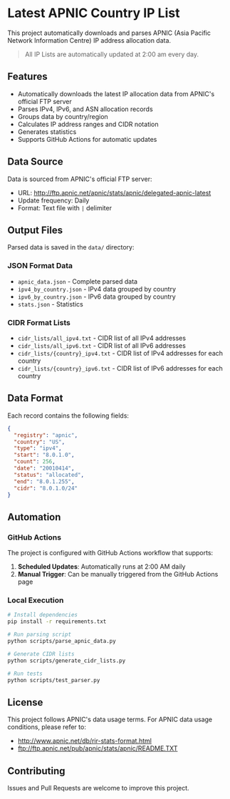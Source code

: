 # Latest APNIC Country IP List

This project automatically downloads and parses APNIC (Asia Pacific Network Information Centre) IP address allocation data.

> All IP Lists are automatically updated at 2:00 am every day.

## Features

- Automatically downloads the latest IP allocation data from APNIC's official FTP server
- Parses IPv4, IPv6, and ASN allocation records
- Groups data by country/region
- Calculates IP address ranges and CIDR notation
- Generates statistics
- Supports GitHub Actions for automatic updates

## Data Source

Data is sourced from APNIC's official FTP server:
- URL: http://ftp.apnic.net/apnic/stats/apnic/delegated-apnic-latest
- Update frequency: Daily
- Format: Text file with `|` delimiter

## Output Files

Parsed data is saved in the `data/` directory:

### JSON Format Data
- `apnic_data.json` - Complete parsed data
- `ipv4_by_country.json` - IPv4 data grouped by country
- `ipv6_by_country.json` - IPv6 data grouped by country
- `stats.json` - Statistics

### CIDR Format Lists
- `cidr_lists/all_ipv4.txt` - CIDR list of all IPv4 addresses
- `cidr_lists/all_ipv6.txt` - CIDR list of all IPv6 addresses
- `cidr_lists/{country}_ipv4.txt` - CIDR list of IPv4 addresses for each country
- `cidr_lists/{country}_ipv6.txt` - CIDR list of IPv6 addresses for each country

## Data Format

Each record contains the following fields:

```json
{
  "registry": "apnic",
  "country": "US",
  "type": "ipv4",
  "start": "8.0.1.0",
  "count": 256,
  "date": "20010414",
  "status": "allocated",
  "end": "8.0.1.255",
  "cidr": "8.0.1.0/24"
}
```

## Automation

### GitHub Actions

The project is configured with GitHub Actions workflow that supports:

1. **Scheduled Updates**: Automatically runs at 2:00 AM daily
2. **Manual Trigger**: Can be manually triggered from the GitHub Actions page

### Local Execution

```bash
# Install dependencies
pip install -r requirements.txt

# Run parsing script
python scripts/parse_apnic_data.py

# Generate CIDR lists
python scripts/generate_cidr_lists.py

# Run tests
python scripts/test_parser.py
```

## License

This project follows APNIC's data usage terms. For APNIC data usage conditions, please refer to:
- http://www.apnic.net/db/rir-stats-format.html
- ftp://ftp.apnic.net/pub/apnic/stats/apnic/README.TXT

## Contributing

Issues and Pull Requests are welcome to improve this project. 